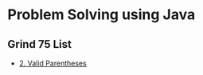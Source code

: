 # Problem Solving using Java
## Grind 75 List

* [2. Valid Parentheses](/Grind-75-Questions/Java/2.Valid-Parentheses/)

